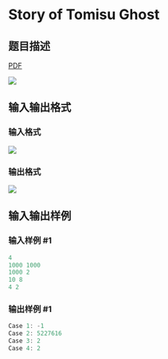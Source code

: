 # Story of Tomisu Ghost

## 题目描述

[problemUrl]: https://uva.onlinejudge.org/index.php?option=com_onlinejudge&Itemid=8&category=229&page=show_problem&problem=3128

[PDF](https://uva.onlinejudge.org/external/119/p11977.pdf)

![](https://cdn.luogu.com.cn/upload/vjudge_pic/UVA11977/562e89f5ab1d67a86d794e513a511483fc7d608a.png)

## 输入输出格式

### 输入格式

![](https://cdn.luogu.com.cn/upload/vjudge_pic/UVA11977/18749309366c22f98ac6473ebf6f490ed1e3b10d.png)

### 输出格式

![](https://cdn.luogu.com.cn/upload/vjudge_pic/UVA11977/bd608b83bcab51fa719dfeac45465ee070795a6f.png)

## 输入输出样例

### 输入样例 #1

```cpp
4
1000 1000
1000 2
10 8
4 2
```


### 输出样例 #1

```cpp
Case 1: -1
Case 2: 5227616
Case 3: 2
Case 4: 2
```


